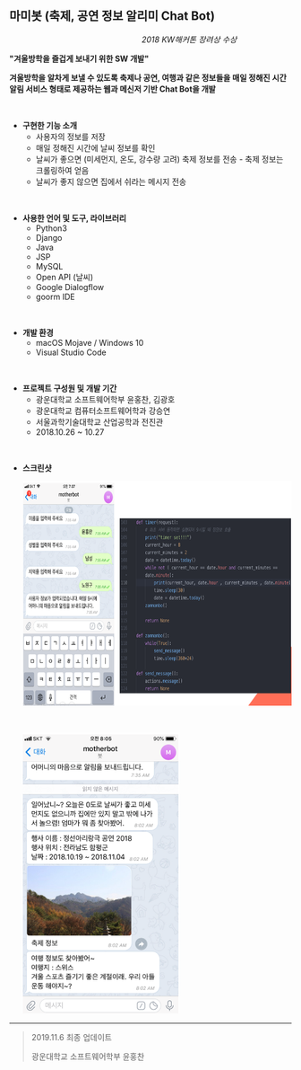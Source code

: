 ## 마미봇 (축제, 공연 정보 알리미 Chat Bot)

&nbsp;&nbsp;&nbsp;&nbsp;&nbsp;&nbsp;&nbsp;&nbsp;&nbsp;&nbsp;&nbsp;&nbsp;&nbsp;&nbsp;&nbsp;&nbsp;&nbsp;&nbsp;&nbsp;&nbsp;&nbsp;&nbsp;&nbsp;&nbsp;&nbsp;&nbsp;&nbsp;&nbsp;&nbsp;&nbsp;&nbsp;&nbsp;&nbsp;&nbsp;&nbsp;&nbsp;&nbsp;&nbsp;&nbsp;&nbsp;&nbsp;&nbsp;&nbsp;&nbsp;&nbsp;&nbsp;&nbsp;&nbsp;&nbsp;&nbsp;&nbsp;&nbsp;&nbsp;&nbsp;&nbsp;&nbsp;&nbsp;&nbsp;&nbsp;&nbsp;*2018 KW해커톤 장려상 수상*

**"겨울방학을 즐겁게 보내기 위한 SW 개발"**

**겨울방학을 알차게 보낼 수 있도록 축제나 공연, 여행과 같은 정보들을 매일 정해진 시간 알림 서비스 형태로 제공하는 웹과 메신저 기반 Chat Bot을 개발**

<br>

- **구현한 기능 소개**
  - 사용자의 정보를 저장
  - 매일 정해진 시간에 날씨 정보를 확인
  - 날씨가 좋으면 (미세먼지, 온도, 강수량 고려) 축제 정보를 전송 - 축제 정보는 크롤링하여 얻음
  - 날씨가 좋지 않으면 집에서 쉬라는 메시지 전송

<br>

- **사용한 언어 및 도구, 라이브러리**
  + Python3
  + Django
  + Java
  + JSP
  + MySQL
  + Open API (날씨)
  + Google Dialogflow
  + goorm IDE

<br>

+ **개발 환경**
  + macOS Mojave / Windows 10
  + Visual Studio Code

<br>

- **프로젝트 구성원 및 개발 기간**
  + 광운대학교 소프트웨어학부 윤홍찬, 김광호
  + 광운대학교 컴퓨터소프트웨어학과 강승연
  + 서울과학기술대학교 산업공학과 전진관
  + 2018.10.26 ~ 10.27

<br>

- **스크린샷**

  <img width="700" height="400" src="./readimg/img1.png"></img>
  
  <br>
  
  <img width="280" height="500" src="./readimg/img2.png"></img>



---

> 2019.11.6 최종 업데이트
>
> 광운대학교 소프트웨어학부 윤홍찬

